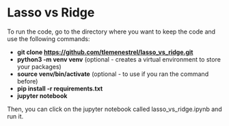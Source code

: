 # Lasso vs Ridge

To run the code, go to the directory where you want to keep the code and use the following commands:

- **git clone </span>https://github.com/tlemenestrel/lasso_vs_ridge.git</span>** <br>
- **python3 -m venv venv** (optional - creates a virtual environment to store your packages) <br>
- **source venv/bin/activate** (optional - to use if you ran the command before) <br>
- **pip install -r requirements.txt** <br>
- **jupyter notebook** <br>

Then, you can click on the jupyter notebook called lasso_vs_ridge.ipynb and run it.
